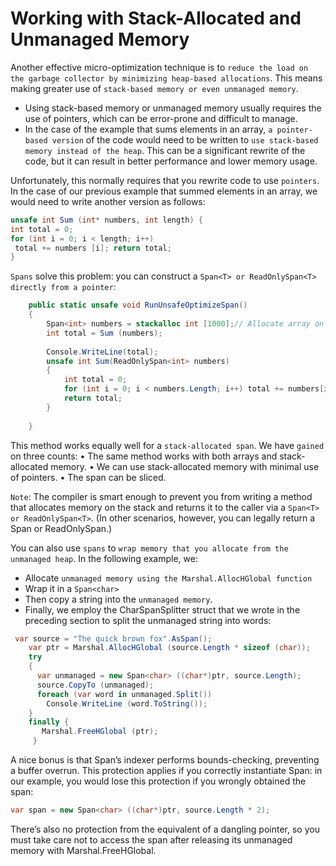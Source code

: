 # Working with Stack-Allocated and Unmanaged Memory
Another effective micro-optimization technique is to `reduce the load on the garbage collector by minimizing heap-based allocations`. This means making greater use of `stack-based memory or even unmanaged memory`.
  - Using stack-based memory or unmanaged memory usually requires the use of pointers, which can be error-prone and difficult to manage.
  - In the case of the example that sums elements in an array, `a pointer-based version` of the code would need to be written to `use stack-based memory instead of the heap`. This can be a significant rewrite of the code, but it can result in better performance and lower memory usage.

Unfortunately, this normally requires that you rewrite code to use `pointers`. In the case of our previous example that summed elements in an array, we would need to write another version as follows:
```c#
unsafe int Sum (int* numbers, int length) {
int total = 0;
for (int i = 0; i < length; i++)
 total += numbers [i]; return total;
}
```
`Spans` solve this problem: you can construct a `Span<T> or ReadOnlySpan<T> directly from a pointer`:
```c#
    public static unsafe void RunUnsafeOptimizeSpan()
    {
        Span<int> numbers = stackalloc int [1000];// Allocate array on the stack
        int total = Sum (numbers);
        
        Console.WriteLine(total);
        unsafe int Sum(ReadOnlySpan<int> numbers)
        {
            int total = 0;
            for (int i = 0; i < numbers.Length; i++) total += numbers[i];
            return total;
        }
        
    }
```

This method works equally well for a `stack-allocated span`. We have `gained` on three counts:
  • The same method works with both arrays and stack-allocated memory.
  • We can use stack-allocated memory with minimal use of pointers.
  • The span can be sliced.

`Note`: The compiler is smart enough to prevent you from writing a method that allocates memory on the stack and returns it to the caller via a `Span<T> or ReadOnlySpan<T>`.
(In other scenarios, however, you can legally return a Span<T> or ReadOnlySpan<T>.)

You can also use `spans` to `wrap memory that you allocate from the unmanaged heap`. In the following example, we:
  - Allocate `unmanaged memory using the Marshal.AllocHGlobal function`
  - Wrap it in a `Span<char>`
  - Then copy a string into the `unmanaged memory`.
  - Finally, we employ the CharSpanSplitter struct that we wrote in the preceding section to split the unmanaged string into words:

```c#
 var source = "The quick brown fox".AsSpan();
    var ptr = Marshal.AllocHGlobal (source.Length * sizeof (char));
    try
    {
      var unmanaged = new Span<char> ((char*)ptr, source.Length);
      source.CopyTo (unmanaged);
      foreach (var word in unmanaged.Split())
        Console.WriteLine (word.ToString());
    }
    finally {
       Marshal.FreeHGlobal (ptr);
     }
```
A nice bonus is that Span<T>’s indexer performs bounds-checking, preventing a buffer overrun. This protection applies if you correctly instantiate Span<T>: in our example, you would lose this protection if you wrongly obtained the span:
```c#
var span = new Span<char> ((char*)ptr, source.Length * 2);
```
There’s also no protection from the equivalent of a dangling pointer, so you must take care not to access the span after releasing its unmanaged memory with Marshal.FreeHGlobal.